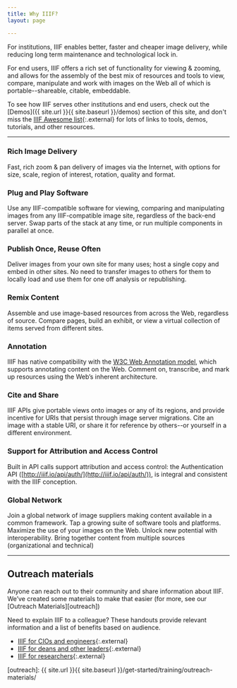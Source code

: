 ```yaml
---
title: Why IIIF?
layout: page

---
```


For institutions, IIIF enables better, faster and cheaper image delivery, while reducing long term maintenance and technological lock in.

For end users, IIIF offers a rich set of functionality for viewing & zooming, and allows for the assembly of the best mix of resources and tools to view, compare, manipulate and work with images on the Web all of which is portable--shareable, citable, embeddable. 

To see how IIIF serves other institutions and end users, check out the [Demos]({{ site.url }}{{ site.baseurl }}/demos) section of this site, and don't miss the [IIIF Awesome list][awesome]{:.external} for lots of links to tools, demos, tutorials, and other resources.

---

### Rich Image Delivery

Fast, rich zoom & pan delivery of images via the Internet, with options for size, scale, region of interest, rotation, quality and format. 


### Plug and Play Software

Use any IIIF-compatible software for viewing, comparing and manipulating images from any IIIF-compatible image site, regardless of the back-end server. Swap parts of the stack at any time, or run multiple components in parallel at once. 


### Publish Once, Reuse Often

Deliver images from your own site for many uses; host a single copy and embed in other sites. No need to transfer images to others for them to locally load and use them for one off analysis or republishing. 


### Remix Content

Assemble and use image-based resources from across the Web, regardless of source. Compare pages, build an exhibit, or view a virtual collection of items served from different sites. 


### Annotation

IIIF has native compatibility with the [W3C Web Annotation model][wadm], which supports annotating content on the Web. Comment on, transcribe, and mark up resources using the Web’s inherent architecture. 


### Cite and Share

IIIF APIs give portable views onto images or any of its regions, and provide incentive for URIs that persist through image server migrations. Cite an image with a stable URI, or share it for reference by others--or yourself in a different environment. 


### Support for Attribution and Access Control

Built in API calls support attribution and access control: the Authentication API ([http://iiif.io/api/auth/](http://iiif.io/api/auth/)), is integral and consistent with the IIIF conception.


### Global Network

Join a global network of image suppliers making content available in a common framework. Tap a growing suite of software tools and platforms. Maximize the use of your images on the Web. Unlock new potential with interoperability. Bring together content from multiple sources (organizational and technical)

---

## Outreach materials

Anyone can reach out to their community and share information about IIIF. We’ve created some materials to make that easier (for more, see our [Outreach Materials][outreach])

Need to explain IIIF to a colleague? These handouts provide relevant information and a list of benefits based on audience.
- [IIIF for CIOs and engineers](https://docs.google.com/document/d/1RJbJ8MdNWC_6Y1fyCvvtAzZfQIhHNDiFrpS2XA5TdGs/edit?usp=sharing){:.external}
- [IIIF for deans and other leaders](https://docs.google.com/document/d/1G62fUv1V6iUhskMDNgZlcyXVoIk4O9_FIOrL4kjlxXM/edit?usp=sharing){:.external}
- [IIIF for researchers](https://docs.google.com/document/d/1GWfh0F6HlzJtII9JxyED2CQ4eH9qwtGdO9yhMHxqvjs/edit?usp=sharing){:.external}


[wadm]: https://www.w3.org/TR/2017/REC-annotation-model-20170223/
[awesome]: https://github.com/IIIF/awesome-iiif
[outreach]: {{ site.url }}{{ site.baseurl }}/get-started/training/outreach-materials/